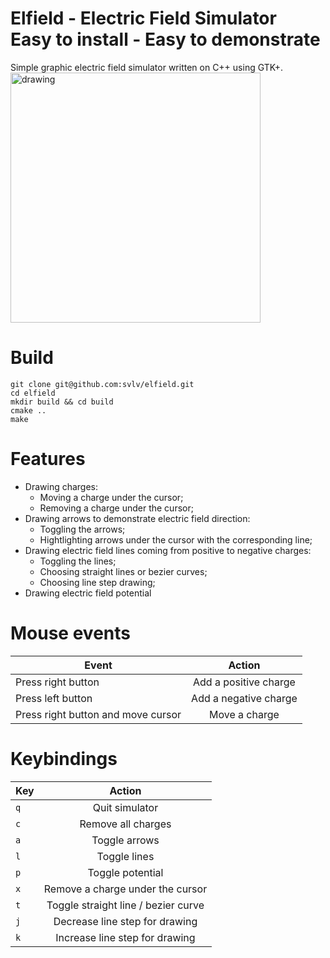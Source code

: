 # Elfield - Electric Field Simulator<br />Easy to install - Easy to demonstrate
Simple graphic electric field simulator written on C++ using GTK+.
<br />
<img src="https://github.com/svlv/elfield/blob/master/.screenshots/potential.png" alt="drawing" width="400"/>

# Build
```
git clone git@github.com:svlv/elfield.git
cd elfield
mkdir build && cd build
cmake ..
make
```

# Features
* Drawing charges:
    * Moving a charge under the cursor;
    * Removing a charge under the cursor;
* Drawing arrows to demonstrate electric field direction:
    * Toggling the arrows;
    * Hightlighting arrows under the cursor with the corresponding line;
* Drawing electric field lines coming from positive to negative charges:
    * Toggling the lines;
    * Choosing straight lines or bezier curves;
    * Choosing line step drawing;
* Drawing electric field potential

# Mouse events
| Event        | Action           |
| ------------- |:-------------:|
| Press right button | Add a positive charge|
| Press left button | Add a negative charge|
| Press right button and move cursor| Move a charge|

# Keybindings
| Key        | Action           |
| ------------- |:-------------:|
| `q`      | Quit simulator |
| `c`      | Remove all charges |
| `a`      | Toggle arrows |
| `l`      | Toggle lines |
| `p`      | Toggle potential |
| `x`      | Remove a charge under the cursor |
| `t`      | Toggle straight line / bezier curve |
| `j`      | Decrease line step for drawing |
| `k`      | Increase line step for drawing |

